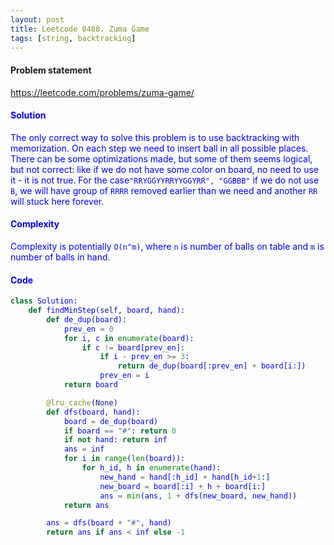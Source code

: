```yaml
---
layout: post
title: Leetcode 0488. Zuma Game
tags: [string, backtracking]
---
```


#### Problem statement

<a href="https://leetcode.com/problems/zuma-game/"> <font color = blue>https://leetcode.com/problems/zuma-game/

#### Solution
The only correct way to solve this problem is to use backtracking with memorization. On each step we need to insert ball in all possible places. There can be some optimizations made, but some of them seems logical, but not correct: like if we do not have some color on board, no need to use it - it is not true. For the case`"RRYGGYYRRYYGGYRR", "GGBBB"` if we do not use `B`, we will have group of `RRRR` removed earlier than we need and another `RR` will stuck here forever. 

#### Complexity
Complexity is potentially `O(n^m)`, where `n` is number of balls on table and `m` is number of balls in hand.

#### Code
```python
class Solution:
    def findMinStep(self, board, hand):
        def de_dup(board):
            prev_en = 0
            for i, c in enumerate(board):
                if c != board[prev_en]:
                    if i - prev_en >= 3:
                        return de_dup(board[:prev_en] + board[i:])
                    prev_en = i
            return board

        @lru_cache(None)
        def dfs(board, hand):
            board = de_dup(board)
            if board == "#": return 0
            if not hand: return inf 
            ans = inf 
            for i in range(len(board)):
                for h_id, h in enumerate(hand):
                    new_hand = hand[:h_id] + hand[h_id+1:]
                    new_board = board[:i] + h + board[i:]
                    ans = min(ans, 1 + dfs(new_board, new_hand))
            return ans

        ans = dfs(board + "#", hand)
        return ans if ans < inf else -1
```

